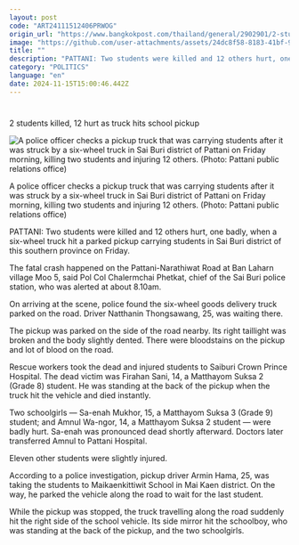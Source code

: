 ```yaml
---
layout: post
code: "ART24111512406PRWOG"
origin_url: "https://www.bangkokpost.com/thailand/general/2902901/2-students-killed-12-hurt-as-truck-hits-school-pickup"
image: "https://github.com/user-attachments/assets/24dc8f58-8183-41bf-9969-7276e526e462"
title: ""
description: "PATTANI: Two students were killed and 12 others hurt, one badly, when a six-wheel truck hit a parked pickup carrying students in Sai Buri district of this southern province on Friday."
category: "POLITICS"
language: "en"
date: 2024-11-15T15:00:46.442Z
---
```


# 

2 students killed, 12 hurt as truck hits school pickup

![A police officer checks a pickup truck that was carrying students after it was struck by a six-wheel truck in Sai Buri district of Pattani on Friday morning, killing two students and injuring 12 others. (Photo: Pattani public relations office)](https://github.com/user-attachments/assets/3725ad08-691d-490e-85ed-64f416c19cfa)

A police officer checks a pickup truck that was carrying students after it was struck by a six-wheel truck in Sai Buri district of Pattani on Friday morning, killing two students and injuring 12 others. (Photo: Pattani public relations office)

PATTANI: Two students were killed and 12 others hurt, one badly, when a six-wheel truck hit a parked pickup carrying students in Sai Buri district of this southern province on Friday.

The fatal crash happened on the Pattani-Narathiwat Road at Ban Laharn village Moo 5, said Pol Col Chalermchai Phetkat, chief of the Sai Buri police station, who was alerted at about 8.10am.

On arriving at the scene, police found the six-wheel goods delivery truck parked on the road. Driver Natthanin Thongsawang, 25, was waiting there.

The pickup was parked on the side of the road nearby. Its right taillight was broken and the body slightly dented. There were bloodstains on the pickup and lot of blood on the road.

Rescue workers took the dead and injured students to Saiburi Crown Prince Hospital. The dead victim was Firahan Sani, 14, a Matthayom Suksa 2 (Grade 8) student. He was standing at the back of the pickup when the truck hit the vehicle and died instantly.

Two schoolgirls — Sa-enah Mukhor, 15, a Matthayom Suksa 3 (Grade 9) student; and Amnul Wa-ngor, 14, a Matthayom Suksa 2 student — were badly hurt. Sa-enah was pronounced dead shortly afterward. Doctors later transferred Amnul to Pattani Hospital.

Eleven other students were slightly injured.

According to a police investigation, pickup driver Armin Hama, 25, was taking the students to Maikaenkittiwit School in Mai Kaen district. On the way, he parked the vehicle along the road to wait for the last student.

While the pickup was stopped, the truck travelling along the road suddenly hit the right side of the school vehicle. Its side mirror hit the schoolboy, who was standing at the back of the pickup, and the two schoolgirls.